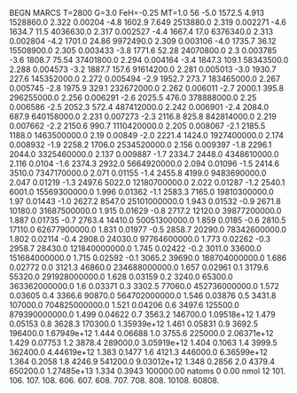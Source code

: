 BEGN
MARCS T=2800 G=3.0 FeH=-0.25 MT=1.0
                  56
-5.0 1572.5 4.913 1528860.0 2.322 0.00204 
-4.8 1602.9 7.649 2513880.0 2.319 0.002271 
-4.6 1634.7 11.5 4036630.0 2.317 0.002527 
-4.4 1667.4 17.0 6376340.0 2.313 0.002804 
-4.2 1701.0 24.86 9972490.0 2.309 0.003106 
-4.0 1735.7 36.12 15508900.0 2.305 0.003433 
-3.8 1771.6 52.28 24070800.0 2.3 0.003785 
-3.6 1808.7 75.54 37401800.0 2.294 0.004164 
-3.4 1847.3 109.1 58343500.0 2.288 0.004573 
-3.2 1887.7 157.6 91614200.0 2.281 0.005013 
-3.0 1930.7 227.6 145352000.0 2.272 0.005494 
-2.9 1952.7 273.7 183465000.0 2.267 0.005745 
-2.8 1975.9 329.1 232672000.0 2.262 0.006011 
-2.7 2000.1 395.8 296255000.0 2.256 0.006291 
-2.6 2025.5 476.0 378888000.0 2.25 0.006586 
-2.5 2052.3 572.4 487412000.0 2.242 0.006901 
-2.4 2084.0 687.9 640158000.0 2.231 0.007273 
-2.3 2116.8 825.8 842814000.0 2.219 0.007662 
-2.2 2150.6 990.7 1110420000.0 2.205 0.008067 
-2.1 2185.5 1188.0 1463500000.0 2.19 0.00849 
-2.0 2221.4 1424.0 1927400000.0 2.174 0.008932 
-1.9 2258.2 1706.0 2534520000.0 2.156 0.009397 
-1.8 2296.1 2044.0 3325460000.0 2.137 0.009887 
-1.7 2334.7 2448.0 4348610000.0 2.116 0.0104 
-1.6 2374.3 2932.0 5664920000.0 2.094 0.01096 
-1.5 2414.6 3510.0 7347170000.0 2.071 0.01155 
-1.4 2455.8 4199.0 9483690000.0 2.047 0.01219 
-1.3 2497.6 5022.0 12180700000.0 2.022 0.01287 
-1.2 2540.1 6001.0 15569300000.0 1.996 0.01362 
-1.1 2583.3 7165.0 19810300000.0 1.97 0.01443 
-1.0 2627.2 8547.0 25101000000.0 1.943 0.01532 
-0.9 2671.8 10180.0 31687500000.0 1.915 0.01629 
-0.8 2717.2 12120.0 39877200000.0 1.887 0.01735 
-0.7 2763.4 14410.0 50051300000.0 1.859 0.0185 
-0.6 2810.5 17110.0 62677900000.0 1.831 0.01977 
-0.5 2858.7 20290.0 78342600000.0 1.802 0.02114 
-0.4 2908.0 24030.0 97764600000.0 1.773 0.02262 
-0.3 2958.7 28430.0 121840000000.0 1.745 0.02422 
-0.2 3011.0 33600.0 151684000000.0 1.715 0.02592 
-0.1 3065.2 39690.0 188704000000.0 1.686 0.02772 
0.0 3121.3 46860.0 234688000000.0 1.657 0.02961 
0.1 3179.6 55320.0 291928000000.0 1.628 0.03159 
0.2 3240.0 65300.0 363362000000.0 1.6 0.03371 
0.3 3302.5 77060.0 452736000000.0 1.572 0.03605 
0.4 3366.6 90870.0 564702000000.0 1.546 0.03876 
0.5 3431.8 107000.0 704825000000.0 1.521 0.04206 
0.6 3497.6 125500.0 879390000000.0 1.499 0.04622 
0.7 3563.2 146700.0 1.09518e+12 1.479 0.05153 
0.8 3628.3 170300.0 1.35939e+12 1.461 0.05831 
0.9 3692.5 196400.0 1.67949e+12 1.444 0.06688 
1.0 3755.6 225000.0 2.06371e+12 1.429 0.07753 
1.2 3878.4 289000.0 3.05919e+12 1.404 0.1063 
1.4 3999.5 362400.0 4.44619e+12 1.383 0.1477 
1.6 4121.3 446000.0 6.36599e+12 1.364 0.2058 
1.8 4246.9 541200.0 9.03012e+12 1.348 0.2856 
2.0 4379.4 650200.0 1.27485e+13 1.334 0.3943 
100000.00
natoms              0      0.00
nmol          12
          101.         106.       107.      108.         606.        607.        608.
          707.         708.       808.    10108.       60808.
